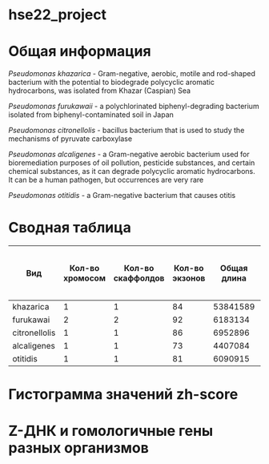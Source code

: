 # hse22_project

# Общая информация
*Pseudomonas khazarica* - Gram-negative, aerobic, motile and rod-shaped bacterium with the potential to biodegrade polycyclic aromatic hydrocarbons, was isolated from Khazar (Caspian) Sea

*Pseudomonas furukawaii* - a polychlorinated biphenyl-degrading bacterium isolated from biphenyl-contaminated soil in Japan

*Pseudomonas citronellolis* -  bacillus bacterium that is used to study the mechanisms of pyruvate carboxylase

*Pseudomonas alcaligenes* - a Gram-negative aerobic bacterium used for bioremediation purposes of oil pollution, pesticide substances, and certain chemical substances, as it can degrade polycyclic aromatic hydrocarbons. It can be a human pathogen, but occurrences are very rare

*Pseudomonas otitidis* - a Gram-negative bacterium that causes otitis

# Сводная таблица

| Вид  |  Кол-во хромосом | Кол-во скаффолдов | Кол-во экзонов | Общая длина | Кол-во аннотированных генов | Процент генов в геноме| Кол-во предсказанных участков z-dna | Кол-во участков с zh-score > 500 | общая длина  |
|---|---|---|---|---|---|---|---|---|---|
| khazarica | 1 |  1 | 84 | 53841589| 5008 | 89.64 | 5384159 | 66516 |  |
| furukawai  | 2 | 2  | 92 |6183134 | 5715 | 88.74 | 6183134 | 52084 |   |
| citronellolis  | 1  | 1 | 86 | 6952896| 6155 | 86.23 | 6951444 | 98878 |    | 
| alcaligenes  | 1 | 1  | 73 |4407084| 4142 | 91.23 | 4406305 | 56970 |   |
| otitidis | 1  | 1 | 81 |6090915 | 5584 | 89.67 | 6089454 | 62615 |    | 

# Гистограмма значений zh-score


# Z-ДНК и гомологичные гены разных организмов

